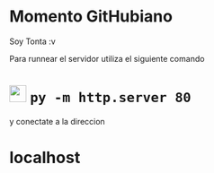 # Momento GitHubiano  
Soy Tonta :v


Para runnear el servidor utiliza el siguiente comando


# <img src='https://upload.wikimedia.org/wikipedia/commons/thumb/c/c3/Python-logo-notext.svg/1869px-Python-logo-notext.svg.png' width='30px'> ``` py -m http.server 80 ```

y conectate a la direccion

# localhost
